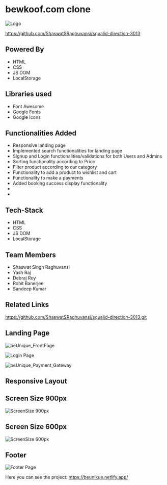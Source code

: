 # bewkoof.com clone
![Logo](https://user-images.githubusercontent.com/115460278/221364908-8395ed36-3ab5-40e2-9faa-0946f69168f3.jpg)

https://github.com/ShaswatSRaghuvansi/squalid-direction-3013

## Powered By
<ul>
<li>HTML</li>
<li>CSS</li>
<li>JS DOM</li>
<li>LocalStorage</li>
</ul>

## Libraries used
<ul>
<li>Font Awesome</li>
<li>Google Fonts</li>
<li>Google Icons</li>
</ul>

## Functionalities Added

<ul>
<li>Responsive landing page</li>
<li>Implemented search functionalities for landing page</li>
<li>Signup and Login functionalities/validations for both Users and Admins</li>
<li>Sorting functionality according to Price</li>
<li>Filter product according to our category</li>
<li>Functionality to add a product to wishlist and cart</li>
<li>Functionality to make a payments</li>
<li>Added booking success display functionality</li>
<li></li>
<li></li>
</ul>

## Tech-Stack
<ul>
<li>HTML</li>
<li>CSS</li>
<li>JS DOM</li>
<li>LocalStorage</li>
</ul>

## Team Members
<ul>
  <li>Shaswat Singh Raghuvansi</li>
  <li>Yash Raj</li>
  <li>Debraj Roy</li>
  <li>Rohit Banerjee</li>
  <li>Sandeep Kumar</li>
</ul>

## Related Links
https://github.com/ShaswatSRaghuvansi/squalid-direction-3013.git

## Landing Page
![beUnique_FrontPage](https://user-images.githubusercontent.com/115460278/221406946-ca553efa-5913-49bd-b0b7-eeabfd76c79e.png)

![Login Page](https://user-images.githubusercontent.com/115460278/221413006-5beaf270-3bd0-486f-bb81-1be1fde16337.png)

![beUnique_Payment_Gateway](https://user-images.githubusercontent.com/115460278/221412514-bee61d2a-5f47-4075-a4ec-a6b1731702e6.png)

## Responsive Layout
## Screen Size 900px
![ScreenSize 900px](https://user-images.githubusercontent.com/115460278/221412672-c6f66ed5-557d-4b58-a371-b24618fe1139.png)

## Screen Size 600px
![ScreenSize 600px](https://user-images.githubusercontent.com/115460278/221412675-0de99393-9c9c-4c91-aac7-520c15f07d17.png)

## Footer
![Footer Page](https://user-images.githubusercontent.com/115460278/221413018-956c93a7-16fc-4164-a5b3-090d7bfe734a.png)


Here you can see the project: https://beunikue.netlify.app/


